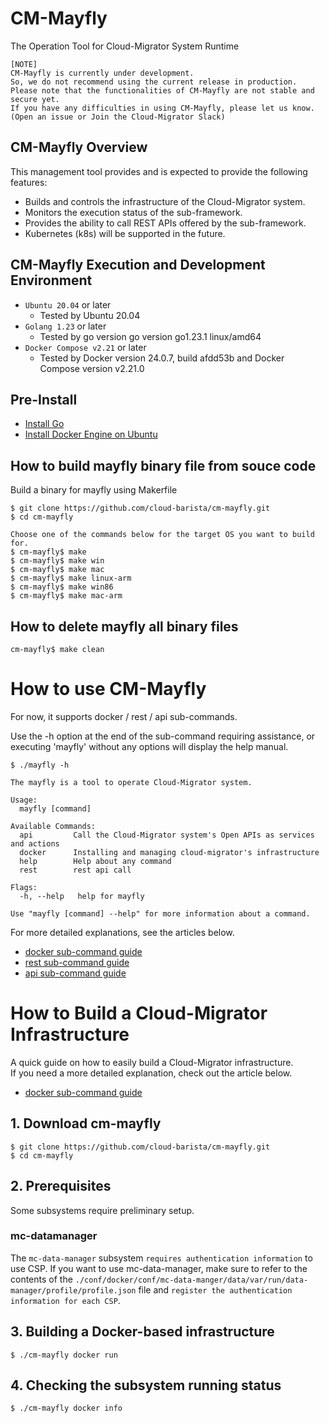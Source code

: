 # CM-Mayfly
The Operation Tool for Cloud-Migrator System Runtime

```
[NOTE]
CM-Mayfly is currently under development.
So, we do not recommend using the current release in production.
Please note that the functionalities of CM-Mayfly are not stable and secure yet.
If you have any difficulties in using CM-Mayfly, please let us know.
(Open an issue or Join the Cloud-Migrator Slack)
```

## CM-Mayfly Overview
This management tool provides and is expected to provide the following features:
- Builds and controls the infrastructure of the Cloud-Migrator system.
- Monitors the execution status of the sub-framework.
- Provides the ability to call REST APIs offered by the sub-framework.
- Kubernetes (k8s) will be supported in the future.


## CM-Mayfly Execution and Development Environment
- `Ubuntu 20.04` or later
  - Tested by Ubuntu 20.04
- `Golang 1.23` or later
  - Tested by go version go version go1.23.1 linux/amd64
- `Docker Compose v2.21` or later
  - Tested by Docker version 24.0.7, build afdd53b and Docker Compose version v2.21.0


## Pre-Install
- [Install Go](https://golang.org/doc/install)
- [Install Docker Engine on Ubuntu](https://docs.docker.com/engine/install/ubuntu/)


## How to build mayfly binary file from souce code
Build a binary for mayfly using Makerfile
```Shell
$ git clone https://github.com/cloud-barista/cm-mayfly.git
$ cd cm-mayfly

Choose one of the commands below for the target OS you want to build for.
$ cm-mayfly$ make
$ cm-mayfly$ make win
$ cm-mayfly$ make mac
$ cm-mayfly$ make linux-arm
$ cm-mayfly$ make win86
$ cm-mayfly$ make mac-arm
```

## How to delete mayfly all binary files
```Shell
cm-mayfly$ make clean
```


# How to use CM-Mayfly
For now, it supports docker / rest / api sub-commands.   

Use the -h option at the end of the sub-command requiring assistance, or executing 'mayfly' without any options will display the help manual.   

```
$ ./mayfly -h

The mayfly is a tool to operate Cloud-Migrator system.

Usage:
  mayfly [command]

Available Commands:
  api         Call the Cloud-Migrator system's Open APIs as services and actions
  docker      Installing and managing cloud-migrator's infrastructure
  help        Help about any command
  rest        rest api call

Flags:
  -h, --help   help for mayfly

Use "mayfly [command] --help" for more information about a command.
```

For more detailed explanations, see the articles below.   
- [docker sub-command guide](https://github.com/cloud-barista/cm-mayfly/blob/main/docs/cb-mayfly-docker-compose-mode.md)
- [rest sub-command guide](https://github.com/cloud-barista/cm-mayfly/blob/main/docs/cb-mayfly-rest.md)
- [api sub-command guide](https://github.com/cloud-barista/cm-mayfly/blob/main/docs/cb-mayfly-api.md)


# How to Build a Cloud-Migrator Infrastructure
A quick guide on how to easily build a Cloud-Migrator infrastructure.   
If you need a more detailed explanation, check out the article below.   
- [docker sub-command guide](https://github.com/cloud-barista/cm-mayfly/blob/main/docs/cb-mayfly-docker-compose-mode.md)


## 1. Download cm-mayfly
```
$ git clone https://github.com/cloud-barista/cm-mayfly.git
$ cd cm-mayfly
```

## 2. Prerequisites
Some subsystems require preliminary setup.
### mc-datamanager
The `mc-data-manager` subsystem `requires authentication information` to use CSP.
If you want to use mc-data-manager, make sure to refer to the contents of the `./conf/docker/conf/mc-data-manger/data/var/run/data-manager/profile/profile.json` file and `register the authentication information for each CSP`.


## 3. Building a Docker-based infrastructure
```
$ ./cm-mayfly docker run
```

## 4. Checking the subsystem running status
```
$ ./cm-mayfly docker info
```


<!-- 
## docker-compose.yaml
The necessary service information for the Cloud-Migrator System configuration is defined in the `cm-mayfly/conf/docker/docker-compose.yaml` file.(By default, it is set to build the desired configuration and data volume in the `conf/docker` folder.)   

If you want to change the information for each container you want to deploy, modify the `cm-mayfly/conf/docker/docker-compose.yaml` file or use the -f option.   


# docker subcommand
For now, it supports docker's run/stop/info/pull/remove commands.

Use the -h option at the end of the sub-command requiring assistance, or executing 'mayfly' without any options will display the help manual.   

```
Usage:
  mayfly docker [flags]
  mayfly docker [command]

Available Commands:
  info        Get information of Cloud-Migrator System
  pull        Pull images of Cloud-Migrator System containers
  remove      Stop and Remove Cloud-Migrator System
  run         Setup and Run Cloud-Migrator System
  stop        Stop Cloud-Migrator System

Flags:
  -h, --help   help for docker

Use "mayfly docker [command] --help" for more information about a command.
```
   
## docker subcommand examples
Simple usage examples for docker subcommand
```
 ./mayfly docker pull [-f ./conf/docker/docker-compose.yaml]   
 ./mayfly docker run [-f ./conf/docker/docker-compose.yaml]   
 ./mayfly docker info   
 ./mayfly docker stop [-f ./conf/docker/docker-compose.yaml]   
 ./mayfly docker remove [-f ./conf/docker/docker-compose.yaml] -v -i   
```


# k8s subcommand
K8S is not currently supported and will be supported in the near future.   



# rest subcommand
The rest subcommands are developed around the basic features of REST to make it easy to use the open APIs of Cloud-Migrator-related frameworks from the CLI.
For now, it supports get/post/delete/put/patch commands.

```
rest api call

Usage:
  mayfly rest [flags]
  mayfly rest [command]

Available Commands:
  delete      REST API calls with DELETE methods
  get         REST API calls with GET methods
  patch       REST API calls with PATCH methods
  post        REST API calls with POST methods
  put         REST API calls with PUT methods

Flags:
      --authScheme string   sets the auth scheme type in the HTTP request.(Exam. OAuth)(The default auth scheme is Bearer)
      --authToken string    sets the auth token of the 'Authorization' header for all HTTP requests.(The default auth scheme is 'Bearer')
  -d, --data string         Data to send to the server
  -f, --file string         Data to send to the server from file
  -I, --head                Show response headers only
  -H, --header strings      Pass custom header(s) to server
  -h, --help                help for rest
  -o, --output string       <file> Write to file instead of stdout
  -p, --password string     Password for basic authentication
  -u, --user string         Username for basic authentication
  -v, --verbose             Show more detail information

Use "mayfly rest [command] --help" for more information about a command.
```

## rest subcommand examples
Simple usage examples for rest subcommand
```
./mayfly rest get -u default -p default http://localhost:1323/tumblebug/health
./mayfly rest post https://reqres.in/api/users -d '{
                "name": "morpheus",
                "job": "leader"
        }'
```


# api subcommand
The api subcommands are developed to make it easy to use the open APIs of Cloud-Migrator-related frameworks from the CLI.

```
Call the action of the service defined in api.yaml. For example:
./mayfly api --help
./mayfly api --list
./mayfly api --service spider --list
./mayfly api --service spider --action ListCloudOS
./mayfly api --service spider --action GetCloudDriver --pathParam driver_name:AWS
./mayfly api --service spider --action GetRegionZone --pathParam region_name:ap-northeast-3 --queryString ConnectionName:aws-config01

Usage:
  mayfly api [flags]
  mayfly api [command]

Available Commands:
  tool        Swagger JSON parsing tool to assist in writing api.yaml files

Flags:
  -a, --action string        Action to perform
  -c, --config string        config file (default "./conf/api.yaml")
  -d, --data string          Data to send to the server
  -f, --file string          Data to send to the server from file
  -h, --help                 help for api
  -l, --list                 Show Service or Action list
  -m, --method string        HTTP Method
  -o, --output string        <file> Write to file instead of stdout
  -p, --pathParam string     Variable path info set "key1:value1 key2:value2" for URIs
  -q, --queryString string   Use if you have a query string to add to URIs
  -s, --service string       Service to perform
  -v, --verbose              Show more detail information

Use "mayfly api [command] --help" for more information about a command.
```

For more information, see the [API Sub Command Guide](https://github.com/cloud-barista/cm-mayfly/blob/main/docs/cb-mayfly-api.md).



## api subcommand examples
Simple usage examples for api subcommand
```
./mayfly api --help
./mayfly api --list
./mayfly api --service spider --list
./mayfly api --service spider --action ListCloudOS
./mayfly api --service spider --action GetCloudDriver --pathParam driver_name:AWS
./mayfly api --service spider --action GetRegionZone --pathParam region_name:ap-northeast-3 --queryString ConnectionName:aws-config01
```

Examples of changing REST authentication values   
Example of changing the username and password for basic authentication.   
`./mayfly api -s cm-ant -a getcostinfo --authUser=test --authPassword=test2`

Example of changing the authentication token for bearer authentication.   
`./mayfly api -s cm-ant -a getcostinfo --authToken=token`
-->